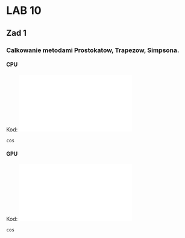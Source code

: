 # LAB 10
## Zad 1
### Calkowanie metodami Prostokatow, Trapezow, Simpsona.
#### CPU
Kod: ![Calkowanie_CPU](Calkowanie.cpp)
```
cos
```

#### GPU
Kod: ![Calkowanie_GPU](Calkowanie.cu)
```
cos
```
